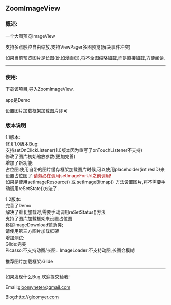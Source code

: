 ## ZoomImageView  ##

###  概述:  ###

一个大图预览ImageVIew

支持多点触控自由缩放.支持ViewPager多图预览(解决事件冲突)

如果当前预览图片是长图(比如漫画页),将不全图缩略加载,而是直接加载,方便阅读.

---

###  使用:  ###

下载该项目,导入ZoomImageView.

app是Demo

设置图片加载框架加载图片即可

###  版本说明  ###

1.1版本:  
修复1.0版本Bug:  
支持setOnClickListener(1.0版本因为重写了onTouchListener不支持)  
修改了图片初始缩放参数(更加完善)  
增加了新功能:  
占位图:使用自带的图片缓存框架加载图片时候,可以使用placeholder(int resID)来设置占位图了.<font color='#aa0000'>请务必在调用setImageForUrl之前调用!</font>  
如果是使用setImageResource() 或 setImageBitmap() 方法设置图片,将不需要手动调用reSetState()方法了.  
  
1.2版本:  
完善了Demo  
解决了重复加载时,需要手动调用reSetStatus()方法  
支持了图片加载框架来设置占位图  
移除ImageDownload辅助类;  
请使用第三方图片加载框架  
增加测试:  
Glide:完美  
Picasso:不支持动图/长图..
ImageLoader:不支持动图,长图会模糊!  
  
推荐图片加载框架:Glide  
  
---
如果发现什么Bug,欢迎提交给我!

Email:gloomyneter@gmail.com

Blog:http://gloomyer.com
